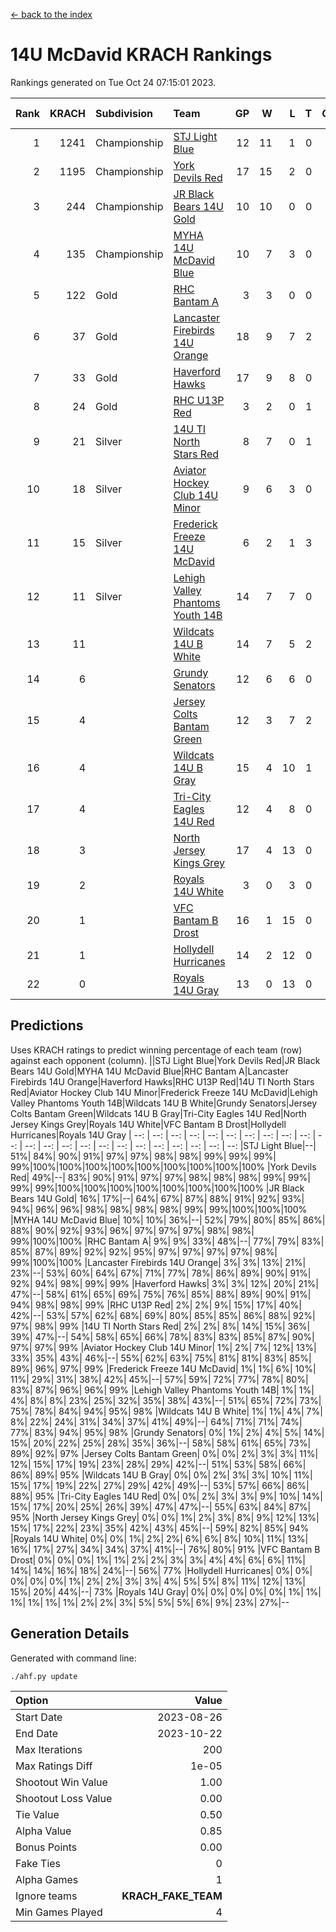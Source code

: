 [<- back to the index](readme.md)
# 14U McDavid KRACH Rankings
Rankings generated on Tue Oct 24 07:15:01 2023.

Rank|KRACH|Subdivision|Team|GP|W|L|T|OTW|OTL|SoS|Exp Wins|Win Diff
---:|---:|:---|:---|---:|---:|---:|---:|---:|---:|---:|---:|---:
1|1241|Championship|[STJ Light Blue](https://gamesheetstats.com/seasons/3659/teams/140639/schedule)|12|11|1|0|0|0|201|11.8|-0.0
2|1195|Championship|[York Devils Red](https://gamesheetstats.com/seasons/3659/teams/140644/schedule)|17|15|2|0|0|0|530|15.8|-0.0
3|244|Championship|[JR Black Bears 14U Gold](https://gamesheetstats.com/seasons/3659/teams/140633/schedule)|10|10|0|0|0|0|3|10.9|0.0
4|135|Championship|[MYHA 14U McDavid Blue](https://gamesheetstats.com/seasons/3659/teams/140636/schedule)|10|7|3|0|0|0|238|7.8|-0.0
5|122|Gold|[RHC Bantam A](https://gamesheetstats.com/seasons/3659/teams/140618/schedule)|3|3|0|0|0|0|5|3.9|0.0
6|37|Gold|[Lancaster Firebirds 14U Orange](https://gamesheetstats.com/seasons/3659/teams/140634/schedule)|18|9|7|2|0|0|286|10.9|0.0
7|33|Gold|[Haverford Hawks](https://gamesheetstats.com/seasons/3659/teams/140630/schedule)|17|9|8|0|0|0|301|9.9|0.0
8|24|Gold|[RHC U13P Red](https://gamesheetstats.com/seasons/3659/teams/140619/schedule)|3|2|0|1|0|0|5|3.4|0.0
9|21|Silver|[14U TI North Stars Red](https://gamesheetstats.com/seasons/3659/teams/140626/schedule)|8|7|0|1|0|0|2|8.4|0.0
10|18|Silver|[Aviator Hockey Club 14U Minor](https://gamesheetstats.com/seasons/3659/teams/140627/schedule)|9|6|3|0|0|0|39|6.9|0.0
11|15|Silver|[Frederick Freeze 14U McDavid](https://gamesheetstats.com/seasons/3659/teams/140628/schedule)|6|2|1|3|0|0|17|4.4|0.0
12|11|Silver|[Lehigh Valley Phantoms Youth 14B](https://gamesheetstats.com/seasons/3659/teams/140635/schedule)|14|7|7|0|1|1|181|7.9|0.0
13|11||[Wildcats 14U B White](https://gamesheetstats.com/seasons/3659/teams/140643/schedule)|14|7|5|2|1|1|95|8.9|0.0
14|6||[Grundy Senators](https://gamesheetstats.com/seasons/3659/teams/140629/schedule)|12|6|6|0|0|0|45|6.9|0.0
15|4||[Jersey Colts Bantam Green](https://gamesheetstats.com/seasons/3659/teams/140632/schedule)|12|3|7|2|0|0|105|4.9|0.0
16|4||[Wildcats 14U B Gray](https://gamesheetstats.com/seasons/3659/teams/140642/schedule)|15|4|10|1|0|0|105|5.4|0.0
17|4||[Tri-City Eagles 14U Red](https://gamesheetstats.com/seasons/3659/teams/140640/schedule)|12|4|8|0|1|0|288|4.9|0.0
18|3||[North Jersey Kings Grey](https://gamesheetstats.com/seasons/3659/teams/140637/schedule)|17|4|13|0|1|0|31|4.9|0.0
19|2||[Royals 14U White](https://gamesheetstats.com/seasons/3659/teams/140620/schedule)|3|0|3|0|0|1|601|0.9|0.0
20|1||[VFC Bantam B Drost](https://gamesheetstats.com/seasons/3659/teams/140641/schedule)|16|1|15|0|0|1|266|1.9|0.0
21|1||[Hollydell Hurricanes](https://gamesheetstats.com/seasons/3659/teams/140631/schedule)|14|2|12|0|0|0|90|2.9|0.0
22|0||[Royals 14U Gray](https://gamesheetstats.com/seasons/3659/teams/140638/schedule)|13|0|13|0|0|0|63|0.9|0.0

## Predictions
Uses KRACH ratings to predict winning percentage of each team (row) against each opponent (column).
||STJ Light Blue|York Devils Red|JR Black Bears 14U Gold|MYHA 14U McDavid Blue|RHC Bantam A|Lancaster Firebirds 14U Orange|Haverford Hawks|RHC U13P Red|14U TI North Stars Red|Aviator Hockey Club 14U Minor|Frederick Freeze 14U McDavid|Lehigh Valley Phantoms Youth 14B|Wildcats 14U B White|Grundy Senators|Jersey Colts Bantam Green|Wildcats 14U B Gray|Tri-City Eagles 14U Red|North Jersey Kings Grey|Royals 14U White|VFC Bantam B Drost|Hollydell Hurricanes|Royals 14U Gray
| --: | --: | --: | --: | --: | --: | --: | --: | --: | --: | --: | --: | --: | --: | --: | --: | --: | --: | --: | --: | --: | --: | --: 
|STJ Light Blue|--| 51%| 84%| 90%| 91%| 97%| 97%| 98%| 98%| 99%| 99%| 99%| 99%|100%|100%|100%|100%|100%|100%|100%|100%|100%
|York Devils Red| 49%|--| 83%| 90%| 91%| 97%| 97%| 98%| 98%| 98%| 99%| 99%| 99%| 99%|100%|100%|100%|100%|100%|100%|100%|100%
|JR Black Bears 14U Gold| 16%| 17%|--| 64%| 67%| 87%| 88%| 91%| 92%| 93%| 94%| 96%| 96%| 98%| 98%| 98%| 98%| 99%| 99%|100%|100%|100%
|MYHA 14U McDavid Blue| 10%| 10%| 36%|--| 52%| 79%| 80%| 85%| 86%| 88%| 90%| 92%| 93%| 96%| 97%| 97%| 97%| 98%| 98%| 99%|100%|100%
|RHC Bantam A|  9%|  9%| 33%| 48%|--| 77%| 79%| 83%| 85%| 87%| 89%| 92%| 92%| 95%| 97%| 97%| 97%| 97%| 98%| 99%|100%|100%
|Lancaster Firebirds 14U Orange|  3%|  3%| 13%| 21%| 23%|--| 53%| 60%| 64%| 67%| 71%| 77%| 78%| 86%| 89%| 90%| 91%| 92%| 94%| 98%| 99%| 99%
|Haverford Hawks|  3%|  3%| 12%| 20%| 21%| 47%|--| 58%| 61%| 65%| 69%| 75%| 76%| 85%| 88%| 89%| 90%| 91%| 94%| 98%| 98%| 99%
|RHC U13P Red|  2%|  2%|  9%| 15%| 17%| 40%| 42%|--| 53%| 57%| 62%| 68%| 69%| 80%| 85%| 85%| 86%| 88%| 92%| 97%| 98%| 99%
|14U TI North Stars Red|  2%|  2%|  8%| 14%| 15%| 36%| 39%| 47%|--| 54%| 58%| 65%| 66%| 78%| 83%| 83%| 85%| 87%| 90%| 97%| 97%| 99%
|Aviator Hockey Club 14U Minor|  1%|  2%|  7%| 12%| 13%| 33%| 35%| 43%| 46%|--| 55%| 62%| 63%| 75%| 81%| 81%| 83%| 85%| 89%| 96%| 97%| 99%
|Frederick Freeze 14U McDavid|  1%|  1%|  6%| 10%| 11%| 29%| 31%| 38%| 42%| 45%|--| 57%| 59%| 72%| 77%| 78%| 80%| 83%| 87%| 96%| 96%| 99%
|Lehigh Valley Phantoms Youth 14B|  1%|  1%|  4%|  8%|  8%| 23%| 25%| 32%| 35%| 38%| 43%|--| 51%| 65%| 72%| 73%| 75%| 78%| 84%| 94%| 95%| 98%
|Wildcats 14U B White|  1%|  1%|  4%|  7%|  8%| 22%| 24%| 31%| 34%| 37%| 41%| 49%|--| 64%| 71%| 71%| 74%| 77%| 83%| 94%| 95%| 98%
|Grundy Senators|  0%|  1%|  2%|  4%|  5%| 14%| 15%| 20%| 22%| 25%| 28%| 35%| 36%|--| 58%| 58%| 61%| 65%| 73%| 89%| 92%| 97%
|Jersey Colts Bantam Green|  0%|  0%|  2%|  3%|  3%| 11%| 12%| 15%| 17%| 19%| 23%| 28%| 29%| 42%|--| 51%| 53%| 58%| 66%| 86%| 89%| 95%
|Wildcats 14U B Gray|  0%|  0%|  2%|  3%|  3%| 10%| 11%| 15%| 17%| 19%| 22%| 27%| 29%| 42%| 49%|--| 53%| 57%| 66%| 86%| 88%| 95%
|Tri-City Eagles 14U Red|  0%|  0%|  2%|  3%|  3%|  9%| 10%| 14%| 15%| 17%| 20%| 25%| 26%| 39%| 47%| 47%|--| 55%| 63%| 84%| 87%| 95%
|North Jersey Kings Grey|  0%|  0%|  1%|  2%|  3%|  8%|  9%| 12%| 13%| 15%| 17%| 22%| 23%| 35%| 42%| 43%| 45%|--| 59%| 82%| 85%| 94%
|Royals 14U White|  0%|  0%|  1%|  2%|  2%|  6%|  6%|  8%| 10%| 11%| 13%| 16%| 17%| 27%| 34%| 34%| 37%| 41%|--| 76%| 80%| 91%
|VFC Bantam B Drost|  0%|  0%|  0%|  1%|  1%|  2%|  2%|  3%|  3%|  4%|  4%|  6%|  6%| 11%| 14%| 14%| 16%| 18%| 24%|--| 56%| 77%
|Hollydell Hurricanes|  0%|  0%|  0%|  0%|  0%|  1%|  2%|  2%|  3%|  3%|  4%|  5%|  5%|  8%| 11%| 12%| 13%| 15%| 20%| 44%|--| 73%
|Royals 14U Gray|  0%|  0%|  0%|  0%|  0%|  1%|  1%|  1%|  1%|  1%|  1%|  2%|  2%|  3%|  5%|  5%|  5%|  6%|  9%| 23%| 27%|--

## Generation Details

Generated with command line:
```
./ahf.py update
```

| Option | Value |
| :----- | ----: |
| Start Date | 2023-08-26 |
| End Date | 2023-10-22 |
| Max Iterations | 200 |
| Max Ratings Diff | 1e-05 |
| Shootout Win Value | 1.00 |
| Shootout Loss Value | 0.00 |
| Tie Value | 0.50 |
| Alpha Value | 0.85 |
| Bonus Points | 0.00 |
| Fake Ties | 0 |
| Alpha Games | 1 |
| Ignore teams | __KRACH_FAKE_TEAM__ |
| Min Games Played | 4 |

